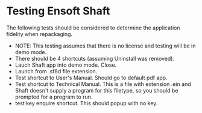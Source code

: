 # Testing Ensoft Shaft

The following tests should be considered to determine the application fidelity when repackaging.

* NOTE: This testing assumes that there is no license and testing will be in demo mode.
* There should be 4 shortcuts (assuming Uninstall was removed).
* Lauch Shaft app into demo mode. Close.
* Launch from .sf8d file extension.
* Test shortcut to User's Manual.  Should go to default pdf app.
* Test shortcut to Technical Manual.  This is a file with extension .ein and Shaft doesn't supply a program for this filetype, so you should be prompted for a program to run.
* test key enquire shortcut. This should popup with no key.

